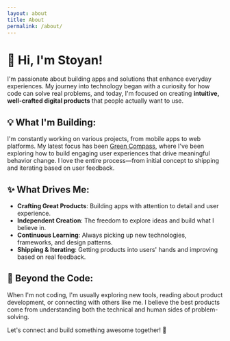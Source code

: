```yaml
---
layout: about
title: About
permalink: /about/
---
```


# 👋 Hi, I'm Stoyan!

I'm passionate about building apps and solutions that enhance everyday experiences. My journey into technology began with a curiosity for how code can solve real problems, and today, I'm focused on creating **intuitive, well-crafted digital products** that people actually want to use.

## 💡 What I'm Building:

I'm constantly working on various projects, from mobile apps to web platforms. My latest focus has been [Green Compass](https://greencompass.app/), where I've been exploring how to build engaging user experiences that drive meaningful behavior change. I love the entire process—from initial concept to shipping and iterating based on user feedback.

## ✨ What Drives Me:

- **Crafting Great Products**: Building apps with attention to detail and user experience.  
- **Independent Creation**: The freedom to explore ideas and build what I believe in.  
- **Continuous Learning**: Always picking up new technologies, frameworks, and design patterns.
- **Shipping & Iterating**: Getting products into users' hands and improving based on real feedback.

## 🚀 Beyond the Code:

When I'm not coding, I'm usually exploring new tools, reading about product development, or connecting with others like me. I believe the best products come from understanding both the technical and human sides of problem-solving.

Let's connect and build something awesome together! 🚀
